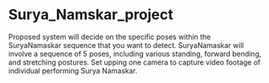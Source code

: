 # Surya_Namskar_project
Proposed system will decide on the specific poses within the      SuryaNamaskar sequence that you want to detect.   SuryaNamaskar will involve a sequence of 5 poses, including various standing, forward bending, and stretching postures. Set upping one camera to capture video footage of individual performing Surya Namaskar.  
